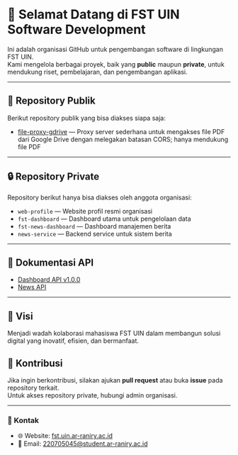 # 👋 Selamat Datang di FST UIN Software Development

Ini adalah organisasi GitHub untuk pengembangan software di lingkungan FST UIN.  
Kami mengelola berbagai proyek, baik yang **public** maupun **private**, untuk mendukung riset, pembelajaran, dan pengembangan aplikasi.

---

## 📂 Repository Publik
Berikut repository publik yang bisa diakses siapa saja:

- [file-proxy-gdrive](https://github.com/FST-Software-Dev/file-proxy-gdrive) — Proxy server sederhana untuk mengakses file PDF dari Google Drive dengan melegakan batasan CORS; hanya mendukung file PDF

---

## 🔒 Repository Private
Repository berikut hanya bisa diakses oleh anggota organisasi:

- `web-profile` — Website profil resmi organisasi  
- `fst-dashboard` — Dashboard utama untuk pengelolaan data  
- `fst-news-dashboard` — Dashboard manajemen berita  
- `news-service` — Backend service untuk sistem berita  

---

## 📖 Dokumentasi API
- [Dashboard API v1.0.0](https://dashboard.fst.uin.ar-raniry.ac.id/documentation/v1.0.0)  
- [News API](https://api.news.fst.uin.ar-raniry.ac.id/documentation#/)

---

## 🚀 Visi
Menjadi wadah kolaborasi mahasiswa FST UIN dalam membangun solusi digital yang inovatif, efisien, dan bermanfaat.

## 🤝 Kontribusi
Jika ingin berkontribusi, silakan ajukan **pull request** atau buka **issue** pada repository terkait.  
Untuk akses repository private, hubungi admin organisasi.

---

### 📌 Kontak
- 🌐 Website: [fst.uin.ar-raniry.ac.id](https://fst.uin.ar-raniry.ac.id)  
- 📧 Email: [220705045@student.ar-raniry.ac.id](mailto:220705045@student.ar-raniry.ac.id)

